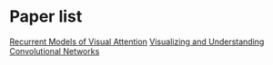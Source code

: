 # Paper list
[Recurrent Models of Visual Attention](201608.md#recurrent-models-of-visual-attention)
[Visualizing and Understanding Convolutional Networks](201608.md#visualizing-and-understanding-convolutional-networks)